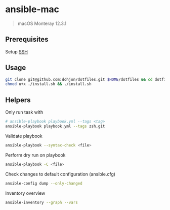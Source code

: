 # ansible-mac

> macOS Monteray 12.3.1

## Prerequisites

Setup [SSH](https://docs.github.com/en/authentication/connecting-to-github-with-ssh/generating-a-new-ssh-key-and-adding-it-to-the-ssh-agent)

## Usage
```sh
git clone git@github.com:dohjon/dotfiles.git $HOME/dotfiles && cd dotfiles
chmod u+x ./install.sh && ./install.sh
```

## Helpers

Only run task with <tag>
```sh
# ansible-playbook playbook.yml --tags <tag>
ansible-playbook playbook.yml --tags zsh,git
```

Validate playbook 
```sh
ansible-playbook --syntax-check <file>
```

Perform dry run on playbook 
```sh
ansible-playbook -C <file>
```

Check changes to default configuration (ansible.cfg)
```sh
ansible-config dump --only-changed
```

Inventory overview 
```sh
ansible-inventory --graph --vars
```
